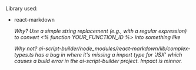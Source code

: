 Library used:

- react-markdown

  _Why?
  Use a simple string replacement (e.g., with a regular expression) to convert <% function YOUR_FUNCTION_ID %> into something like <div data-component-type="custom-function" data-component-id="YOUR_FUNCTION_ID"></div>_

  _Why not?
  ai-script-builder/node_modules/react-markdown/lib/complex-types.ts has a bug in where it's missing a import type for 'JSX' which causes a build error in the ai-script-builder project. Impact is minnor._
